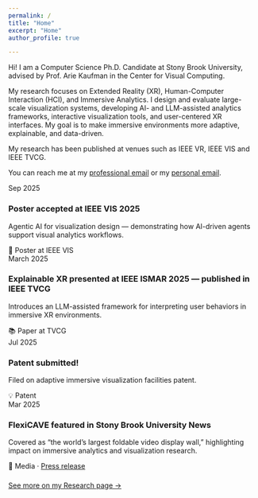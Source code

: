 ```yaml
---
permalink: /
title: "Home"
excerpt: "Home"
author_profile: true

---
```


Hi!
I am a Computer Science Ph.D. Candidate at Stony Brook University, advised by Prof. Arie Kaufman in the Center for Visual Computing.

My research focuses on Extended Reality (XR), Human-Computer Interaction (HCI), and Immersive Analytics. I design and evaluate large-scale visualization systems, developing AI- and LLM-assisted analytics frameworks, interactive visualization tools, and user-centered XR interfaces. My goal is to make immersive environments more adaptive, explainable, and data-driven.

My research has been published at venues such as IEEE VR, IEEE VIS and IEEE TVCG.

You can reach me at my [professional email](mailto:zaamir@cs.stonybrook.edu) or my [personal email](mailto:aamirzainab@yahoo.com).

  <article class="t-item">
    <div class="t-date">Sep 2025</div>
    <div class="t-card">
      <h3 class="t-title">Poster accepted at <span class="t-badge">IEEE VIS 2025</span></h3>
      <p>Agentic AI for visualization design — demonstrating how AI-driven agents support visual analytics workflows.</p>
      <div class="t-meta">
        <span>📄 Poster at IEEE VIS</span>
      </div>
    </div>
  </article>

  <!-- Aug 2025 -->
  <article class="t-item">
    <div class="t-date">March 2025</div>
    <div class="t-card">
      <h3 class="t-title">Explainable XR presented at <span class="t-badge">IEEE ISMAR 2025</span> — published in <span class="t-badge">IEEE TVCG</span></h3>
      <p>Introduces an LLM-assisted framework for interpreting user behaviors in immersive XR environments.</p>
      <div class="t-meta">
        <span>📚 Paper at TVCG</span>
      </div>
    </div>
  </article>

  <!-- Jul 2025 -->
  <article class="t-item">
    <div class="t-date">Jul 2025</div>
    <div class="t-card">
      <h3 class="t-title">Patent submitted!</h3>
      <p>Filed on adaptive immersive visualization facilities patent.</p>
      <div class="t-meta">
        <span>💡 Patent</span>
      </div>
    </div>
  </article>

  <article class="t-item">
    <div class="t-date">Mar 2025</div>
    <div class="t-card">
      <h3 class="t-title">FlexiCAVE featured in Stony Brook University News</h3>
      <p>Covered as “the world’s largest foldable video display wall,” highlighting impact on immersive analytics and visualization research.</p>
      <div class="t-meta">
        <span>📰 Media</span>
        ·
        <a class="t-link" href="https://news.stonybrook.edu/newsroom/press-release/general/stony-brook-university-unveils-worlds-largest-foldable-video-display-wall-the-flexicave/" target="_blank" rel="noopener">Press release</a>
      </div>
    </div>
  </article>




<p style="margin-top: 22px;"><a class="t-link" href="/research/">See more on my Research page →</a></p>


